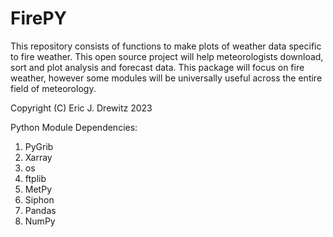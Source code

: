 # FirePY
This repository consists of functions to make plots of weather data specific to fire weather. 
This open source project will help meteorologists download, sort and plot analysis and forecast data. 
This package will focus on fire weather, however some modules will be universally useful across the entire field of meteorology. 

Copyright (C) Eric J. Drewitz 2023

Python Module Dependencies: 
1. PyGrib
2. Xarray
3. os
4. ftplib
5. MetPy
6. Siphon
7. Pandas
8. NumPy
